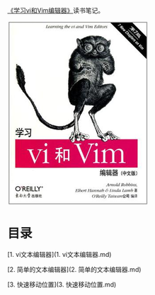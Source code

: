 [《学习vi和Vim编辑器》](https://book.douban.com/subject/6126937/)读书笔记。

![](img/cover.jpg)

# 目录

[1. vi文本编辑器](1. vi文本编辑器.md)

[2. 简单的文本编辑器](2. 简单的文本编辑器.md)

[3. 快速移动位置](3. 快速移动位置.md)
